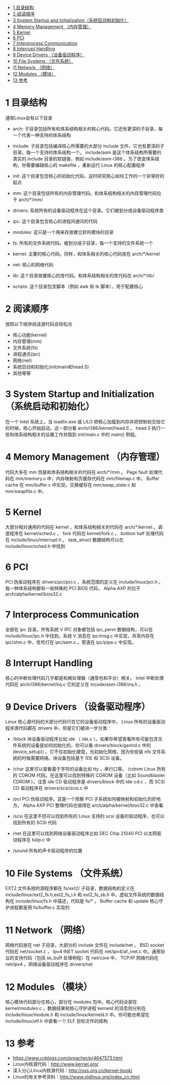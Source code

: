 
<!-- @import "[TOC]" {cmd="toc" depthFrom=1 depthTo=6 orderedList=false} -->

<!-- code_chunk_output -->

* [1 目录结构](#1-目录结构)
* [2 阅读顺序](#2-阅读顺序)
* [3 System Startup and Initialization（系统启动和初始化）](#3-system-startup-and-initialization系统启动和初始化)
* [4 Memory Management （内存管理）](#4-memory-management-内存管理)
* [5 Kernel](#5-kernel)
* [6 PCI](#6-pci)
* [7 Interprocess Communication](#7-interprocess-communication)
* [8 Interrupt Handling](#8-interrupt-handling)
* [9 Device Drivers （设备驱动程序）](#9-device-drivers-设备驱动程序)
* [10 File Systems （文件系统）](#10-file-systems-文件系统)
* [11 Network （网络）](#11-network-网络)
* [12 Modules （模块）](#12-modules-模块)
* [13 参考](#13-参考)

<!-- /code_chunk_output -->

# 1 目录结构

通常Linux会有以下目录

- arch: 子目录包括所有和体系结构相关的核心代码。它还有更深的子目录，每一个代表一种支持的体系结构

- include: 子目录包括编译核心所需要的大部分 include 文件。它也有更深的子目录，每一个支持的体系结构一个。 include/asm 是这个体系结构所需要的真实的 include 目录的软链接，例如 include/asm-i386 。为了改变体系结构，你需要编辑核心的 makefile ，重新运行 Linux 的核心配置程序 

- init: 这个目录包含核心的初始化代码，这时研究核心如何工作的一个非常好的起点

- mm: 这个目录包括所有的内存管理代码。和体系结构相关的内存管理代码位于 arch/\*/mm/

- drivers: 系统所有的设备驱动程序在这个目录。它们被划分成设备驱动程序类

- ipc: 这个目录包含核心的进程间通讯的代码

- modules: 这只是一个用来存放建立好的模块的目录

- fs: 所有的文件系统代码。被划分成子目录，每一个支持的文件系统一个

- kernel: 主要的核心代码。同样，和体系相关的核心代码放在 arch/\*/kernel

- net: 核心的网络代码

- lib: 这个目录放置核心的库代码。和体系结构相关的库代码在 arch/\*/lib/

- scripts: 这个目录包含脚本（例如 awk 和 tk 脚本），用于配置核心

# 2 阅读顺序

按照以下顺序阅读源代码会轻松点

- 核心功能(kernel) 
- 内存管理(mm) 
- 文件系统(fs)
- 进程通讯(ipc)
- 网络(net)
- 系统启动和初始化(init/main和head.S)
- 其他等等

# 3 System Startup and Initialization（系统启动和初始化）

在一个 Intel 系统上，当 loadlin.exe 或 LILO 把核心加载到内存并把控制权交给它的时候，核心开始启动。这一部分看 arch/i386/kernel/head.S 。 head.S 执行一些和体系结构相关的设置工作并跳到 init/main.c 中的 main() 例程。

# 4 Memory Management （内存管理）

代码大多在 mm 但是和体系结构相关的代码在 arch/*/mm 。 Page fault 处理代码在 mm/memory.c 中，内存映射和页缓存代码在 mm/filemap.c 中。 Buffer cache 在 mm/buffer.c 中实现，交换缓存在 mm/swap_state.c 和 mm/swapfile.c 中。 

# 5 Kernel

大部分相对通用的代码在 kernel ，和体系结构相关的代码在 arch/\*/kernel 。调度程序在 kernel/sched.c ， fork 代码在 kernel/fork.c 。 bottom half 处理代码在 include/linux/interrupt.h 。 task_struct 数据结构可以在 include/linux/sched.h 中找到 

# 6 PCI

PCI 伪驱动程序在 drivers/pci/pci.c ，系统范围的定义在 include/linux/pci.h 。每一种体系结构都有一些特殊的 PCI BIOS 代码， Alpha AXP 的位于 arch/alpha/kernel/bios32.c 

# 7 Interprocess Communication

全部在 ipc 目录。所有系统 V IPC 对象都包括 ipc_perm 数据结构，可以在 include/linux/ipc.h 中找到。系统 V 消息在 ipc/msg.c 中实现，共享内存在 ipc/shm.c 中，信号灯在 ipc/sem.c 。管道在 ipc/pipe.c 中实现。 

# 8 Interrupt Handling

核心的中断处理代码几乎都是和微处理器（通常也和平台）相关。 Intel 中断处理代码在 arch/i386/kernel/irq.c 它的定义在 incude/asm-i386/irq.h 。 

# 9 Device Drivers （设备驱动程序） 

Linux 核心源代码的大部分代码行在它的设备驱动程序中。 Linux 所有的设备驱动程序源代码都在 drivers 中，但是它们被进一步分类： 

- /block 块设备驱动程序比如 ide （ ide.c ）。如果你希望查看所有可能包含文件系统的设备是如何初始化的，你可以看 drivers/block/genhd.c 中的 device\_setup() 。它不仅初始化硬盘，也初始化网络，因为你安装 nfs 文件系统的时候需要网络。块设备包括基于 IDE 和 SCSI 设备。 

- /char 这里可以查看基于字符的设备比如 tty ，串行口等。 
/cdrom Linux 所有的 CDROM 代码。在这里可以找到特殊的 CDROM 设备（比如 Soundblaster CDROM ）。注意 ide CD 驱动程序是 drivers/block 中的 ide-cd.c ，而 SCSI CD 驱动程序在 drivers/scsi/scsi.c 中 
- /pci PCI 伪驱动程序。这是一个观察 PCI 子系统如何被映射和初始化的好地方。 Alpha AXP PCI 整理代码也值得在 arch/alpha/kernel/bios32.c 中查看 
- /scsi 在这里不但可以找到所有的 Linux 支持的 scsi 设备的驱动程序，也可以找到所有的 SCSI 代码 
- /net 在这里可以找到网络设备驱动程序比如 DEC Chip 21040 PCI 以太网驱动程序在 tulip.c 中 
- /sound 所有的声卡驱动程序的位置 

# 10 File Systems （文件系统） 

EXT2 文件系统的源程序都在 fs/ext2/ 子目录，数据结构的定义在 include/linux/ext2_fs.h,ext2\_fs\_i.h 和 ext2\_fs\_sb.h 中。虚拟文件系统的数据结构在 include/linux/fs.h 中描述，代码是 fs/* 。 Buffer cache 和 update 核心守护进程都是用 fs/buffer.c 实现的 

# 11 Network （网络）

网络代码放在 net 子目录，大部分的 include 文件在 include/net 。 BSD socket 代码在 net/socket.c ， Ipv4 INET socket 代码在 net/ipv4/af_inet.c 中。通用协议的支持代码（包括 sk_buff 处理例程）在 net/core 中， TCP/IP 网络代码在 net/ipv4 。网络设备驱动程序在 drivers/net 

# 12 Modules （模块） 

核心模块代码部分在核心，部分在 modules 包中。核心代码全部在 kernel/modules.c ，数据结果和核心守护进程 kerneld 的消息则分别在 include/linux/module.h 和 include/linux/kerneld.h 中。你可能也希望在 include/linux/elf.h 中查看一个 ELF 目标文件的结构 

# 13 参考

- https://www.cnblogs.com/preacher/p/4647573.html
- Linux内核源代码：http://www.kernel.org/
- 深入分心Linux内核源代码：http://oss.org.cn/kernel-book/
- Linux的有关参考资料：http://www.oldlinux.org/index_cn.html